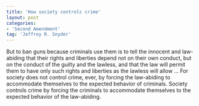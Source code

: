 ```yaml
---
title: 'How society controls crime'
layout: post
categories:
- 'Second Amendment'
tag: 'Jeffrey R. Snyder'
---
```


But to ban guns because criminals use them is to tell the innocent and law-abiding that their rights and liberties depend not on their own conduct, but on the conduct of the guilty and the lawless, and that the law will permit them to have only such rights and liberties as the lawless will allow ... For society does not control crime, ever, by forcing the law-abiding to accommodate themselves to the expected behavior of criminals. Society controls crime by forcing the criminals to accommodate themselves to the expected behavior of the law-abiding.